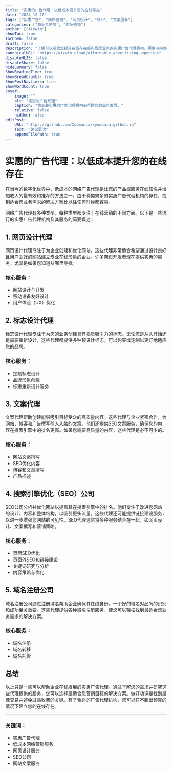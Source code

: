 ```yaml
---
title: "实惠的广告代理：以低成本提升您的在线存在"
date: "2024-12-10"
tags: ["实惠广告", "网络营销", "网页设计", "SEO", "文案服务"]
categories: ["商业与财务", "市场营销"]
author: ["Aixwim"]
showToc: true
TocOpen: false
draft: false
description: "了解可以帮助您提升在线存在感和发展业务的实惠广告代理机构。探索不同类型的代理机构，并找到最适合您的需求的解决方案。"
canonicalURL: "https://aixwim.cloud/affordable-advertising-agencies"
disableHLJS: false
disableShare: false
hideSummary: false
ShowReadingTime: true
ShowBreadCrumbs: true
ShowPostNavLinks: true
ShowWordCount: true
cover:
    image: ""
    alt: "实惠的广告代理"
    caption: "找到最实惠的广告代理机构来帮助您的业务发展。"
    relative: false
    hidden: false
editPost:
    URL: "https://github.com/Xyomania/xyomania.github.io"
    Text: "建议更改"
    appendFilePath: true
---
```


# 实惠的广告代理：以低成本提升您的在线存在

在当今的数字化世界中，低成本的网络广告代理是让您的产品或服务在线知名并增加收入的最有效和推荐的方法之一。由于种类繁多的实惠广告代理机构的存在，找到适合您业务需求的解决方案比以往任何时候都容易。

网络广告代理有多种类型，每种类型都专注于在线营销的不同方面。以下是一些流行的实惠广告代理机构及其服务的简要概述：

## 1. 网页设计代理

网页设计代理专注于为企业创建和优化网站。这些代理非常适合希望通过设计良好且用户友好的网站建立专业在线形象的企业。许多网页开发者现在提供实惠的服务，尤其是如果您知道从哪里寻找。

### 核心服务：
- 网站设计与开发
- 移动设备友好设计
- 用户体验（UX）优化

## 2. 标志设计代理

标志设计代理专注于为您的业务创建具有视觉吸引力的标志。无论您是从头开始还是需要重新设计，这些代理都提供多种预设计标志，可以购买或定制以更好地适应您的品牌。

### 核心服务：
- 定制标志设计
- 品牌形象创建
- 标志重新设计服务

## 3. 文案代理

文案代理帮助创建能够吸引目标受众的高质量内容。这些代理与企业紧密合作，为网站、博客和广告撰写引人入胜的文案。他们还提供SEO文案服务，确保您的内容在搜索引擎中的排名更高。如果您需要高质量的内容，这些代理是必不可少的。

### 核心服务：
- 网站文案撰写
- SEO优化内容
- 博客和文章撰写
- 产品描述

## 4. 搜索引擎优化（SEO）公司

SEO公司分析并优化网站以提高其在搜索引擎中的排名。他们专注于改进您网站的设计、内容和整体结构，以吸引更多流量。这些代理还可能提供链接建设服务，以进一步增强您网站的可见性。SEO代理通常将多种服务结合在一起，如网页设计、文案撰写和营销策略。

### 核心服务：
- 页面SEO优化
- 页面外SEO和链接建设
- 关键词研究与分析
- 内容策略与优化

## 5. 域名注册公司

域名注册公司通过注册域名帮助企业确保其在线身份。一个好的域名对品牌的识别和成功至关重要。这些代理提供各种域名注册服务，使您可以轻松找到最适合您业务需求的解决方案。

### 核心服务：
- 域名注册
- 域名转移
- 域名托管

## 总结

以上只是一些可以帮助企业在线发展的实惠广告代理。通过了解您的需求并研究这些代理提供的服务，您可以选择最适合您营销目标的解决方案。做好功课是找到最佳交易并避免过高收费的关键。有了合适的广告代理机构，您可以在不超出预算的情况下建立您的在线存在。

---

### 关键词：
- 实惠广告代理  
- 低成本网络营销服务  
- 网页设计服务  
- SEO公司  
- 网站文案服务  
